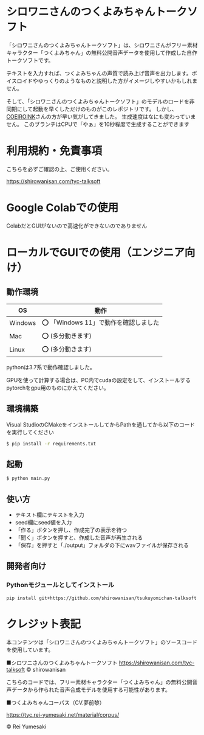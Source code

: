 # シロワニさんのつくよみちゃんトークソフト

「シロワニさんのつくよみちゃんトークソフト」は、シロワニさんがフリー素材キャラクター「つくよみちゃん」の無料公開音声データを使用して作成した自作トークソフトです。

テキストを入力すれば、つくよみちゃんの声質で読み上げ音声を出力します。ボイスロイドやゆっくりのようなものと説明した方がイメージしやすいかもしれません。

そして、「シロワニさんのつくよみちゃんトークソフト」のモデルのロードを非同期にして起動を早くしただけのものがこのレポジトリです。
しかし、[COEIROINK](https://coeiroink.com/)さんの方が早い気がしてきました。
生成速度はなにも変わっていません。
このブランチはCPUで「やぁ」を10秒程度で生成することができます
# 利用規約・免責事項

こちらを必ずご確認の上、ご使用ください。

https://shirowanisan.com/tyc-talksoft

# Google Colabでの使用

ColabだとGUIがないので高速化ができないのでありません

# ローカルでGUIでの使用（エンジニア向け）

## 動作環境

| OS      | 動作 |
| ------- | ---------------------------------------------------------- |
| Windows | ⭕ 「Windows 11」で動作を確認しました|
| Mac     | ⭕ (多分動きます) |
| Linux   | ⭕️ (多分動きます) |

pythonは3.7系で動作確認しました。

GPUを使って計算する場合は、PC内でcudaの設定をして、インストールするpytorchをgpu用のものにかえてください。

## 環境構築

Visual StudioのCMakeをインストールしてからPathを通してから以下のコードを実行してください
```bash
$ pip install -r requirements.txt
```

## 起動

```bash
$ python main.py
```

## 使い方

- テキスト欄にテキストを入力
- seed欄にseed値を入力
- 「作る」ボタンを押し、作成完了の表示を待つ
- 「聞く」ボタンを押すと、作成した音声が再生される
- 「保存」を押すと「./output」フォルダの下にwavファイルが保存される

## 開発者向け
### Pythonモジュールとしてインストール
```
pip install git+https://github.com/shirowanisan/tsukuyomichan-talksoft
```

# クレジット表記

本コンテンツは「シロワニさんのつくよみちゃんトークソフト」のソースコードを使用しています。

■シロワニさんのつくよみちゃんトークソフト
https://shirowanisan.com/tyc-talksoft
© shirowanisan

こちらのコードでは、フリー素材キャラクター「つくよみちゃん」の無料公開音声データから作られた音声合成モデルを使用する可能性があります。

■つくよみちゃんコーパス（CV.夢前黎）

https://tyc.rei-yumesaki.net/material/corpus/

© Rei Yumesaki

